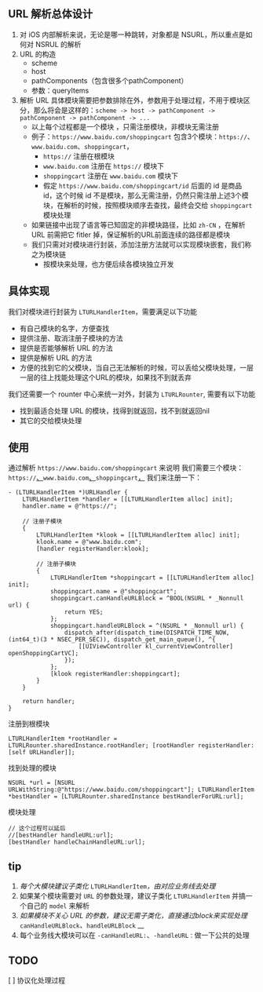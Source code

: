 
## URL 解析总体设计

1. 对 iOS 内部解析来说，无论是哪一种跳转，对象都是 NSURL，所以重点是如何对 NSRUL 的解析 
1. URL 的构造
    - scheme 
    - host 
    - pathComponents（包含很多个pathComponent） 
    - 参数：queryItems 
1. 解析 URL 具体模块需要把参数排除在外，参数用于处理过程，不用于模块区分，那么将会是这样的：`scheme -> host -> pathComponent -> pathComponent -> pathComponent -> ...`
    - 以上每个过程都是一个模块 ，只需注册模块，非模块无需注册
    - 例子：`https://www.baidu.com/shoppingcart` 包含3个模块：`https://`、`www.baidu.com`、`shoppingcart`，
        - `https://` 注册在根模块 
        - `www.baidu.com` 注册在 `https://` 模块下 
        - `shoppingcart` 注册在 `www.baidu.com` 模块下 
        - 假定 `https://www.baidu.com/shoppingcart/id` 后面的 id 是商品 id，这个时候 id 不是模块，那么无需注册，仍然只需注册上述3个模块，在解析的时候，按照模块顺序去查找，最终会交给 `shoppingcart` 模块处理
    - 如果链接中出现了语言等已知固定的非模块路径，比如 `zh-CN` ，在解析 URL 前需把它 fitler 掉，保证解析的URL前面连续的路径都是模块
    - 我们只需对对模块进行封装，添加注册方法就可以实现模块嵌套，我们称之为模块链
        - 按模块来处理，也方便后续各模块独立开发 

## 具体实现

我们对模块进行封装为 `LTURLHandlerItem`，需要满足以下功能

- 有自己模块的名字，方便查找 
- 提供注册、取消注册子模块的方法 
- 提供是否能够解析 URL 的方法 
- 提供是解析 URL 的方法 
- 方便的找到它的父模块，当自己无法解析的时候，可以丢给父模块处理，一层一层的往上找能处理这个URL的模块，如果找不到就丢弃 



我们还需要一个 rounter 中心来统一对外，封装为 `LTURLRounter`, 需要有以下功能

- 找到最适合处理 URL 的模块，找得到就返回，找不到就返回nil 
- 其它的交给模块处理 



## 使用

通过解析 `https://www.baidu.com/shoppingcart`  来说明 我们需要三个模块：`https://`[、](https://`、`www.baidu.com`、`shoppingcart`，我们来注册一下)`www.baidu.com`[、](https://`、`www.baidu.com`、`shoppingcart`，我们来注册一下)`shoppingcart`[，](https://`、`www.baidu.com`、`shoppingcart`，我们来注册一下) 我们来注册一下：

```
- (LTURLHandlerItem *)URLHandler {
    LTURLHandlerItem *handler = [[LTURLHandlerItem alloc] init];
    handler.name = @"https://";
    
    // 注册子模块
    {
        LTURLHandlerItem *klook = [[LTURLHandlerItem alloc] init];
        klook.name = @"www.baidu.com";
        [handler registerHandler:klook];
        
        // 注册子模块
        {
            LTURLHandlerItem *shoppingcart = [[LTURLHandlerItem alloc] init];
            shoppingcart.name = @"shoppingcart";
            shoppingcart.canHandleURLBlock = ^BOOL(NSURL * _Nonnull url) {
                return YES;
            };
            shoppingcart.handleURLBlock = ^(NSURL * _Nonnull url) {
                dispatch_after(dispatch_time(DISPATCH_TIME_NOW, (int64_t)(3 * NSEC_PER_SEC)), dispatch_get_main_queue(), ^{
                    [[UIViewController kl_currentViewController] openShoppingCartVC];
                });
            };
            [klook registerHandler:shoppingcart];
        }
    }

    return handler;
}
```

注册到根模块

```
LTURLHandlerItem *rootHandler = LTURLRounter.sharedInstance.rootHandler; [rootHandler registerHandler:[self URLHandler]];
```

找到处理的模块

```
NSURL *url = [NSURL URLWithString:@"https://www.baidu.com/shoppingcart"]; LTURLHandlerItem *bestHandler = [LTURLRounter.sharedInstance bestHandlerForURL:url]; 
```

模块处理

```
// 这个过程可以延后 
//[bestHandler handleURL:url]; 
[bestHandler handleChainHandleURL:url];
```

##  tip 

1. _每个大模块建议子类化_ `LTURLHandlerItem`_，由对应业务线去处理_ 
2. 如果某个模块需要对 `URL` 的参数处理，建议子类化 `LTURLHandlerItem` 并搞一个自己的 `model` 来解析 
3. _如果模块不关心 URL 的参数，建议无需子类化，直接通过block来实现处理_ `canHandleURLBlock`_、_`handleURLBlock` __ 
4. 每个业务线大模块可以在 `-canHandleURL:`、`-handleURL：`做一下公共的处理


## TODO

[ ] 协议化处理过程 


